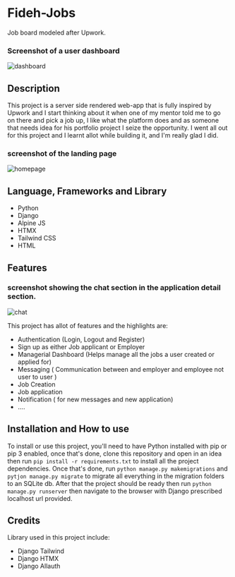# Fideh-Jobs

 Job board modeled after Upwork.
 
 ### Screenshot of a user dashboard
 ![dashboard](https://user-images.githubusercontent.com/68183305/153730610-bb992833-0fa9-4683-abb5-37d7f2404aef.png)


## Description

This project is a server side rendered web-app that is fully inspired by Upwork and I start thinking about it when one of my mentor told me to go on there and pick a job up, I like what the platform does and as someone that needs idea for his portfolio project I seize the opportunity.
I went all out for this project and I learnt allot while building it, and I'm really glad I did.

### screenshot of the landing page
![homepage](https://user-images.githubusercontent.com/68183305/153730628-98b6d9ce-e918-4ba9-be3a-ec5c9728700f.png)

## Language, Frameworks and Library

- Python
- Django
- Alpine JS
- HTMX
- Tailwind CSS
- HTML

## Features

### screenshot showing the chat section in the application detail section.
![chat](https://user-images.githubusercontent.com/68183305/153730637-e93697d1-0587-43d1-97ef-0b7ade10c89d.png)

This project has allot of features and the highlights are:
- Authentication (Login, Logout and Register)
- Sign up as either Job applicant or Employer
- Managerial Dashboard (Helps manage all the jobs a user created or applied for)
- Messaging ( Communication between and employer and employee not user to user )
- Job Creation
- Job application
- Notification ( for new messages and new application)
- ....

## Installation and How to use
To install or use this project, you'll need to have Python installed with pip or pip 3 enabled, once that's done, clone this repository and open in an idea then run `pip install -r requirements.txt` to install all the project dependencies.
Once that's done, run `python manage.py makemigrations` and `pytjon manage.py migrate` to migrate all everything in the migration folders to an SQLite db. After that the project should be ready then run `python manage.py runserver` then navigate to the browser with Django prescribed localhost url provided.

## Credits
Library used in this project include:
- Django Tailwind
- Django HTMX
- Django Allauth
